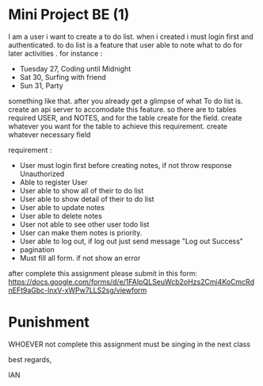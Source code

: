 

# Mini Project BE (1)

I am a user i want to create a to do list. when i created i must login first and authenticated. to do list is a feature that user able to note what to do for later activities . for instance :
- Tuesday 27, Coding until Midnight
- Sat 30, Surfing with friend
- Sun 31, Party

something like that. after you already get a glimpse of what To do list is. create an api server to accomodate this feature. so there are to tables required USER, and NOTES, and for the table create
for the field. create whatever you want for the table to achieve this requirement. create whatever necessary field

requirement :
- User must login first before creating notes, if not throw response Unauthorized
- Able to register User
- User able to show all of their to do list
- User able to show detail of their to do list
- User able to update notes
- User able to delete notes
- User not able to see other user todo list
- User can make them notes is priority.
- User able to log out, if log out just send message "Log out Success"
- pagination
- Must fill all form. if not show an error


after complete this assignment please submit in this form:
https://docs.google.com/forms/d/e/1FAIpQLSeuWcb2oHzs2Cmi4KoCmcRdnEFt9aGbc-lnxV-xWPw7LLS2sg/viewform



# Punishment
WHOEVER not complete this assignment must be singing in the next class


best regards,


IAN
